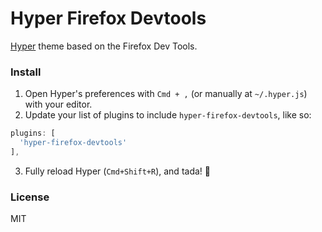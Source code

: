 # Hyper Firefox Devtools

[Hyper](https://hyper.is) theme based on the Firefox Dev Tools.

### Install

1. Open Hyper's preferences with `Cmd + ,` (or manually at `~/.hyper.js`) with your editor.
2. Update your list of plugins to include `hyper-firefox-devtools`, like so:

  ```js
plugins: [
    'hyper-firefox-devtools'
],
```
3. Fully reload Hyper (`Cmd+Shift+R`), and tada! :tada:

### License

MIT
